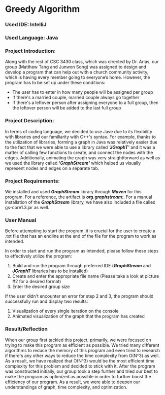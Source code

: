# Greedy Algorithm

### Used IDE: IntelliJ
### Used Language: Java

### Project Introduction:
  Along with the rest of CSC 3430 class, which was directed by Dr. Arias, our group (Matthew Tang and Junwon Song) was assigned to design and develop a program that can help out with a church community activity, which is having every member going to everyone’s home. However, the program has to be set up under these conditions:
- The user has to enter in how many people will be assigned per group
- If there's a married couple, married couple always go together
- If there's a leftover person after assigning everyone to a full group, then the leftover person will be added to the last full group

### Project Description:
  In terms of coding language, we decided to use Jave due to its flexibility with libraries and our familiarity with C++'s syntax. For example, thanks to the utilization of libraries, forming a graph in Java was relatively easier due to the fact that we were able to use a library called ***'JGraphT'*** and it was a matter of calling few functions to create, and connect the nodes with the edges. Additionally, animating the graph was very straightforward as well as we used the library called ***'GraphStream'*** which helped us visually represent nodes and edges on a separate tab.

### Project Requirements:
  We installed and used ***GraphStream*** library through ***Maven*** for this program. For a reference, the artifact is ***org.graphstream:***. For a manual installation of the ***GraphStream*** library, we have also included a file called gs-core1.3.jar as well.

### User Manual
Before attempting to start the program, it is crucial for the user to create a .txt file that has an endline at the end of the file for the program to work as intended.

In order to start and run the program as intended, please follow these steps to effectively utilize the program:

1. Build and run the program through preferred IDE (***GraphStream*** and ***JGraphT*** libraries has to be installed)
2. Create and enter the appropriate file name (Please take a look at picture #2 for a desired format)
3. Enter the desired group size

If the user didn't encounter an error for step 2 and 3, the program should successfully run and display two results:

1. Visualization of every single iteration on the console
2. Animated visualization of the graph that the program has created

### Result/Reflection
  When our group first tackled this project, primarily, we were focused on trying to make this program as efficient as possible. We tried many different algorithms to reduce the memory of this program and even tried to research if there's any other ways to reduce the time complexity from O(N^3) as well. As a result, we have realized that O(N^3) would be the most efficient time complexity for this problem and decided to stick with it.
  After the program was constructed initially, our group took a step further and tried our best to make the program as optimized as possible in order to further boost the efficiency of our program. As a result, we were able to deepen our understandings of graph, time complexity, and optimization.
